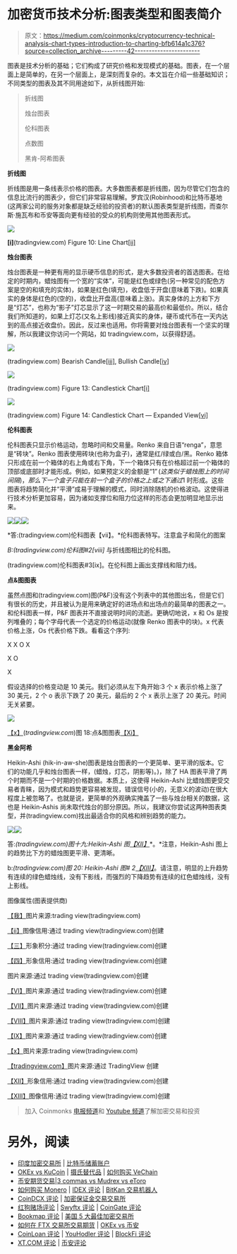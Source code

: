 # 加密货币技术分析:图表类型和图表简介

> 原文：<https://medium.com/coinmonks/cryptocurrency-technical-analysis-chart-types-introduction-to-charting-bfb614a1c376?source=collection_archive---------42----------------------->

图表是技术分析的基础；它们构成了研究价格和发现模式的基础。图表，在一个层面上是简单的，在另一个层面上，是深刻而复杂的。本文旨在介绍一些基础知识；不同类型的图表及其不同用途如下，从折线图开始:

> 折线图
> 
> 烛台图表
> 
> 伦科图表
> 
> 点数图
> 
> 黑肯-阿希图表

**折线图**

折线图是用一条线表示价格的图表。大多数图表都是折线图，因为尽管它们包含的信息比流行的图表少，但它们非常容易理解。罗宾汉(Robinhood)和比特币基地(这两家公司的服务对象都是缺乏经验的投资者)的默认图表类型是折线图，而查尔斯·施瓦布和币安等面向更有经验的受众的机构则使用其他图表形式。

![](img/6ea0e2aa42097c518b32193aba41af3b.png)

[**[i]**](#_edn1)(tradingview.com) Figure 10: Line Chart[[ii]](#_edn2)

**烛台图表**

烛台图表是一种更有用的显示硬币信息的形式，是大多数投资者的首选图表。在给定的时期内，蜡烛图有一个宽的“实体”，可能是红色或绿色(另一种常见的配色方案是空的和填充的实体)，如果是红色(填充)，收盘低于开盘(意味着下跌)。如果真实的身体是红色的(空的)，收盘比开盘高(意味着上涨)。真实身体的上方和下方是“灯芯”，也称为“影子”灯芯显示了这一时期交易的最高价和最低价。所以，结合我们所知道的，如果上灯芯(又名上影线)接近真实的身体，硬币或代币在一天内达到的高点接近收盘价。因此，反过来也适用。你将需要对烛台图表有一个坚实的理解，所以我建议你访问一个网站，如 tradingview.com，以获得舒适。

![](img/e0cbc9e21fcd028a74aa6dcc60455a9f.png)

(tradingview.com) Bearish Candle[[iii]](#_edn3), Bullish Candle[[iv]](#_edn4)

![](img/e75f0a6855b8a3405f23a4c801e38399.png)

(tradingview.com) Figure 13: Candlestick Chart[[i]](#_edn1)

![](img/9c28279b3dfc1f464d188fc9f4050e5d.png)

(tradingview.com) Figure 14: Candlestick Chart — Expanded View[[vi]](#_edn6)

**伦科图表**

伦科图表只显示价格运动，忽略时间和交易量。Renko 来自日语“renga”，意思是“砖块”。Renko 图表使用砖块(也称为盒子)，通常是红/绿或白/黑。Renko 箱体只形成在前一个箱体的右上角或右下角，下一个箱体只有在价格超过前一个箱体的顶部或底部时才能形成。例如，如果预定义的金额是“$1”(这类似于蜡烛图上的时间间隔)，那么下一个盒子只能在前一个盒子的价格之上或之下通过$1 时形成。这些图表将趋势简化并“平滑”成易于理解的模式，同时消除随机的价格波动。这使得进行技术分析更加容易，因为诸如支撑位和阻力位这样的形态会更加明显地显示出来。

![](img/0bb6f86198ae7e3c71b8f5794c88951f.png)![](img/2d62d01e483cd41484cc8df2ff6dc3cb.png)![](img/821e5ca48a0739a64c0b2c299a60ada9.png)

*答:(tradingview.com)伦科图表【vii】。*伦科图表特写。注意盒子和简化的图案

*B:(tradingview.com)伦科图#2[viii]* 与折线图相比的伦科图。

(tradingview.com)伦科图表#3[ix]。在伦科图上画出支撑线和阻力线。

**点&图图表**

虽然点图和(tradingview.com)图(P&F)没有这个列表中的其他图出名，但是它们有很长的历史，并且被认为是用来确定好的进场点和出场点的最简单的图表之一。和伦科图表一样，P&F 图表并不直接说明时间的流逝。更确切地说，x 和 Os 是按列堆叠的；每个字母代表一个选定的价格运动(就像 Renko 图表中的块)。x 代表价格上涨，Os 代表价格下跌。看看这个序列:

X
X O X

X O

X

假设选择的价格变动是 10 美元。我们必须从左下角开始:3 个 x 表示价格上涨了 30 美元，2 个 o 表示下跌了 20 美元，最后的 2 个 x 表示上涨了 20 美元。时间无关紧要。

![](img/9512146e555a9a5f239f79336e7acbc5.png)

[【x】](#_edn10)(*tradingview.com*)图 18:点&图图表[【Xi】](#_edn11)

**黑金阿希**

Heikin-Ashi (hik-in-aw-she)图表是烛台图表的一个更简单、更平滑的版本。它们的功能几乎和烛台图表一样，(蜡烛，灯芯，阴影等)。)，除了 HA 图表平滑了两个时期而不是一个时期的价格数据。本质上，这使得 Heikin-Ashi 比蜡烛图更受交易者青睐，因为模式和趋势更容易被发现，错误信号(小的，无意义的波动)在很大程度上被忽略了。也就是说，更简单的外观确实掩盖了一些与烛台相关的数据，这也是 Heikin-Ashis 尚未取代烛台的部分原因。所以，我建议你尝试这两种图表类型，并(tradingview.com)找出最适合你的风格和辨别趋势的能力。

![](img/afda78c4c8f41999881ebb24a22c4ee9.png)![](img/8416389631b3563d16d5d4df1215f0bb.png)

答:*(tradingview.com)图十九:Heikin-Ashi 图*[*【XII】*](#_edn12)*。*注意，Heikin-Ashi 图上的趋势比下方的蜡烛图更平滑、更清晰。

b:*(tradingview.com)图 20: Heikin-Ashi 图# 2*[*【XIII】*](#_edn13)。请注意，明显的上升趋势有连续的绿色蜡烛线，没有下影线，而强烈的下降趋势有连续的红色蜡烛线，没有上影线。

图像属性(图表提供商)

[【我】](#_ednref1)图片来源:trading view(tradingview.com)

[【ii】](#_ednref2)图像信用:通过 trading view(tradingview.com)创建

[【三】](#_ednref3)形象积分:通过 trading view(tradingview.com)创建

[【四】](#_ednref4)形象信用:通过 trading view(tradingview.com)创建

图片来源:通过 trading view(tradingview.com)创建

[【VI】](#_ednref6)图片来源:通过 trading view(tradingview.com)创建

[【VII】](#_ednref7)图片来源:通过 trading view(tradingview.com)创建

[【VIII】](#_ednref8)图片来源:通过 trading view(tradingview.com)创建

[【IX】](#_ednref9)图片来源:通过 trading view(tradingview.com)创建

[【x】](#_ednref10)图片来源:trading view(tradingview.com)

[【tradingview.com】](#_ednref11)图片来源:通过 TradingView 创建

[【XII】](#_ednref12)形象信用:通过 trading view(tradingview.com)创建

[【XIII】](#_ednref13)图像信用:通过 trading view(tradingview.com)创建

> 加入 Coinmonks [电报频道](https://t.me/coincodecap)和 [Youtube 频道](https://www.youtube.com/c/coinmonks/videos)了解加密交易和投资

# 另外，阅读

*   [印度加密交易所](/coinmonks/bitcoin-exchange-in-india-7f1fe79715c9) | [比特币储蓄账户](/coinmonks/bitcoin-savings-account-e65b13f92451)
*   [OKEx vs KuCoin](https://coincodecap.com/okex-kucoin) | [摄氏替代品](https://coincodecap.com/celsius-alternatives) | [如何购买 VeChain](https://coincodecap.com/buy-vechain)
*   [币安期货交易](https://coincodecap.com/binance-futures-trading)|[3 commas vs Mudrex vs eToro](https://coincodecap.com/mudrex-3commas-etoro)
*   [如何购买 Monero](https://coincodecap.com/buy-monero) | [IDEX 评论](https://coincodecap.com/idex-review) | [BitKan 交易机器人](https://coincodecap.com/bitkan-trading-bot)
*   [CoinDCX 评论](/coinmonks/coindcx-review-8444db3621a2) | [加密保证金交易交易所](https://coincodecap.com/crypto-margin-trading-exchanges)
*   [红狗赌场评论](https://coincodecap.com/red-dog-casino-review) | [Swyftx 评论](https://coincodecap.com/swyftx-review) | [CoinGate 评论](https://coincodecap.com/coingate-review)
*   [Bookmap 评论](https://coincodecap.com/bookmap-review-2021-best-trading-software) | [美国 5 大最佳加密交易所](https://coincodecap.com/crypto-exchange-usa)
*   [如何在 FTX 交易所交易期货](https://coincodecap.com/ftx-futures-trading) | [OKEx vs 币安](https://coincodecap.com/okex-vs-binance)
*   [CoinLoan 评论](https://coincodecap.com/coinloan-review) | [YouHodler 评论](/coinmonks/youhodler-4-easy-ways-to-make-money-98969b9689f2) | [BlockFi 评论](https://coincodecap.com/blockfi-review)
*   [XT.COM 评论](https://coincodecap.com/profittradingapp-for-binance) | [币安评论](https://coincodecap.com/xt-com-review)